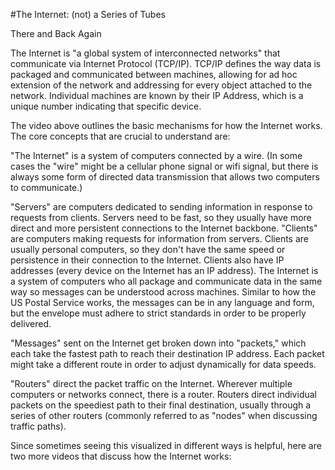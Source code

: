 #The Internet: (not) a Series of Tubes

There and Back Again

The Internet is "a global system of interconnected networks" that communicate via Internet Protocol (TCP/IP). TCP/IP defines the way data is packaged and communicated between machines, allowing for ad hoc extension of the network and addressing for every object attached to the network. Individual machines are known by their IP Address, which is a unique number indicating that specific device.

The video above outlines the basic mechanisms for how the Internet works. The core concepts that are crucial to understand are:

"The Internet" is a system of computers connected by a wire. (In some cases the "wire" might be a cellular phone signal or wifi signal, but there is always some form of directed data transmission that allows two computers to communicate.)

"Servers" are computers dedicated to sending information in response to requests from clients. Servers need to be fast, so they usually have more direct and more persistent connections to the Internet backbone.
"Clients" are computers making requests for information from servers. Clients are usually personal computers, so they don't have the same speed or persistence in their connection to the Internet. Clients also have IP addresses (every device on the Internet has an IP address).
The Internet is a system of computers who all package and communicate data in the same way so messages can be understood across machines. Similar to how the US Postal Service works, the messages can be in any language and form, but the envelope must adhere to strict standards in order to be properly delivered. 

"Messages" sent on the Internet get broken down into "packets," which each take the fastest path to reach their destination IP address. Each packet might take a different route in order to adjust dynamically for data speeds.

"Routers" direct the packet traffic on the Internet. Wherever multiple computers or networks connect, there is a router. Routers direct individual packets on the speediest path to their final destination, usually through a series of other routers (commonly referred to as "nodes" when discussing traffic paths).

Since sometimes seeing this visualized in different ways is helpful, here are two more videos that discuss how the Internet works:

